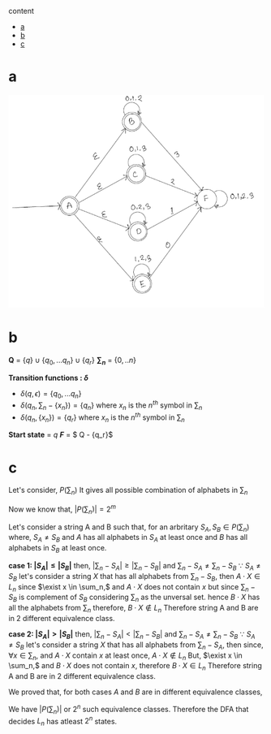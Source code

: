 content
- [a](#a)
- [b](#b)
- [c](#c)
# a
![NFA](../../img/Assignment/A3/6_a_nfa.png)

# b
**Q** = $\{q\} \cup \{q_0, ...q_n\} \cup \{q_r\}$
**$\sum_n$** = $\{0,..n\}$

**Transition functions : $\delta$** 
-   $\delta(q, {\epsilon}) = \{q_0,...q_n\}$ 
-   $\delta(q_n, \sum_n - \{x_n\}) = \{q_n\}$ where $x_n$ is the $n^{th}$ symbol in $\sum_n$ 
-   $\delta(q_n, \{x_n\}) = \{q_r\}$ where $x_n$ is the $n^{th}$ symbol in $\sum_n$ 

**Start state** = $q$
**$F$** = $ Q - \{q_r\}$

# c
Let's consider, $P(\sum_n)$ It gives all possible combination of alphabets in $\sum_n$

Now we know that, $|P(\sum_n)| = 2^m$

<!-- For all set $S_1, S_2 \in P(\sum_n)$, let's consider a set of string that  -->
Let's consider a string A and B such that, for an arbritary $S_A, S_B \in P(\sum_n)$ where, $S_A \not ={S_B}$ and $A$ has all alphabets in $S_A$ at least once and  $B$ has all alphabets in $S_B$ at least once.

__case 1: $|S_A| \leq |S_B|$__
then, $|\sum_n - S_A| \geq |\sum_n - S_B|$
and $\sum_n - S_A \not ={\sum_n - S_B}$ $\because$ $S_A \not ={S_B}$
let's consider a string $X$ that has all alphabets from $\sum_n - S_B$, then
$A \cdot X \in L_n$ since $\exist x \in \sum_n,$ and $A \cdot X$ does not contain $x$
but since $\sum_n - S_B$ is complement of $S_B$ considering $\sum_n$ as the unversal set.
hence $B \cdot X$ has all the alphabets from $\sum_n$ 
therefore, $B \cdot X \notin L_n$ 
Therefore string A and B are in 2 different equivalence class.

__case 2: $|S_A| > |S_B|$__
then, $|\sum_n - S_A| < |\sum_n - S_B|$
and $\sum_n - S_A \not ={\sum_n - S_B}$ $\because$ $S_A \not ={S_B}$
let's consider a string $X$ that has all alphabets from $\sum_n - S_A$, then
since, $\forall x \in \sum_n,$ and $A \cdot X$ contain $x$ at least once, $A \cdot X \notin L_n$ 
But, $\exist x \in \sum_n,$ and $B \cdot X$ does not contain $x$, therefore $B \cdot X \in L_n$
Therefore string A and B are in 2 different equivalence class.

We proved that, for both cases $A$ and $B$ are in different equivalence classes,

We have $|P(\sum_n)|$ or $2^n$ such equivalence classes. Therefore the DFA that decides $L_n$ has atleast $2^n$ states.